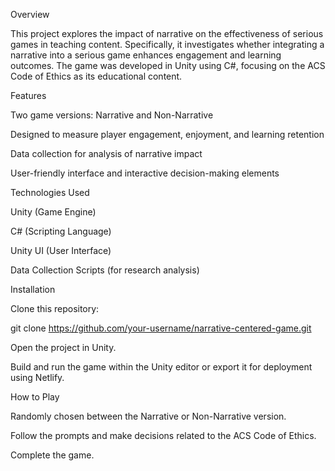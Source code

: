 Overview

This project explores the impact of narrative on the effectiveness of serious games in teaching content. Specifically, it investigates whether integrating a narrative into a serious game enhances engagement and learning outcomes. The game was developed in Unity using C#, focusing on the ACS Code of Ethics as its educational content.

Features

Two game versions: Narrative and Non-Narrative

Designed to measure player engagement, enjoyment, and learning retention

Data collection for analysis of narrative impact

User-friendly interface and interactive decision-making elements

Technologies Used

Unity (Game Engine)

C# (Scripting Language)

Unity UI (User Interface)

Data Collection Scripts (for research analysis)

Installation

Clone this repository:

git clone https://github.com/your-username/narrative-centered-game.git

Open the project in Unity.

Build and run the game within the Unity editor or export it for deployment using Netlify.

How to Play

Randomly chosen between the Narrative or Non-Narrative version.

Follow the prompts and make decisions related to the ACS Code of Ethics.

Complete the game.
